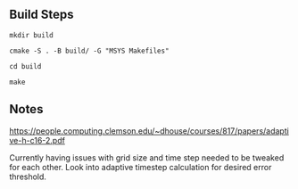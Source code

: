 ## Build Steps
```
mkdir build
```

```
cmake -S . -B build/ -G "MSYS Makefiles"
```

```
cd build
```

```
make
```

## Notes

https://people.computing.clemson.edu/~dhouse/courses/817/papers/adaptive-h-c16-2.pdf

Currently having issues with grid size and time step needed to be tweaked for each other. Look into adaptive timestep calculation for desired error threshold.
